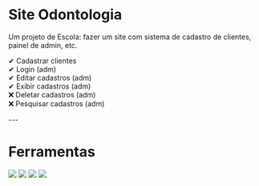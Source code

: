 # Site Odontologia
Um projeto de Escola: fazer um site com sistema de cadastro de clientes, painel de admin, etc.

<p>
✔ Cadastrar clientes <br>
✔ Login (adm)  <br>
✔ Editar cadastros (adm) <br>
✔ Exibir cadastros (adm) <br>
❌ Deletar cadastros (adm) <br>
❌ Pesquisar cadastros (adm)
</p> 
---

# Ferramentas
<div>
  <img src="https://img.shields.io/badge/PHP-777BB4?style=for-the-badge&logo=php&logoColor=white">
  <img src="https://img.shields.io/badge/JavaScript-323330?style=for-the-badge&logo=javascript&logoColor=F7DF1E">
  <img src="https://img.shields.io/badge/HTML5-E34F26?style=for-the-badge&logo=html5&logoColor=white">
 <img src="https://img.shields.io/badge/MariaDB-003545?style=for-the-badge&logo=mariadb&logoColor=white">
</div>
